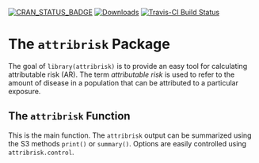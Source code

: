 [![CRAN_STATUS_BADGE](https://www.r-pkg.org/badges/version/attribrisk)](https://CRAN.R-project.org/package=attribrisk)
[![Downloads](https://cranlogs.r-pkg.org/badges/attribrisk)](https://CRAN.R-project.org/package=attribrisk)
[![Travis-CI Build Status](https://travis-ci.org/bethatkinson/attribrisk.svg?branch=master)](https://travis-ci.org/bethatkinson/attribrisk)

# The `attribrisk` Package

The goal of `library(attribrisk)` is to provide an easy tool for calculating attributable risk (AR).  The term *attributable risk* is used
to refer to the amount of disease in a population that can be attributed to a particular exposure.  

## The `attribrisk` Function

This is the main function.  The `attribrisk` output can be summarized using the S3 methods `print()` or `summary()`.  Options are 
easily controlled using `attribrisk.control`.
